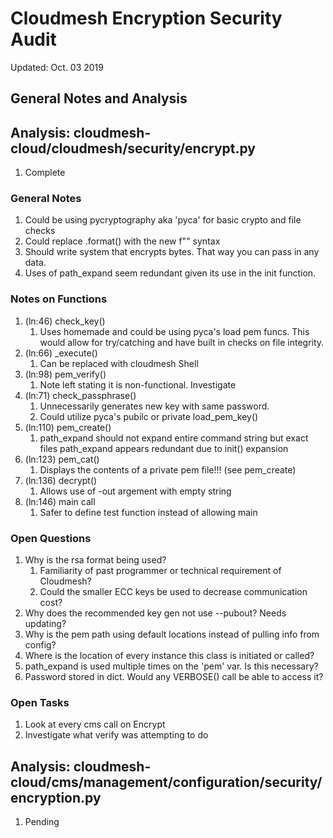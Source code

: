 # Cloudmesh Encryption Security Audit

Updated: Oct. 03 2019  

## General Notes and Analysis


## Analysis: cloudmesh-cloud/cloudmesh/security/encrypt.py

1. Complete  

### General Notes

1. Could be using pycryptography aka 'pyca' for basic crypto and file checks  
1. Could replace .format() with the new f"" syntax  
1. Should write system that encrypts bytes. That way you can pass in any data.  
1. Uses of path\_expand seem redundant given its use in the init function.  

### Notes on Functions

1. (ln:46) check\_key()  
    1. Uses homemade and could be using pyca's load pem funcs. This would allow
    for try/catching and have built in checks on file integrity.    
1. (ln:66) \_execute()  
    1. Can be replaced with cloudmesh Shell  
1. (ln:98) pem\_verify()  
    1. Note left stating it is non-functional. Investigate  
1. (ln:71) check\_passphrase()  
    1. Unnecessarily generates new key with same password.  
    1. Could utilize pyca's pubilc or private load\_pem\_key()  
1. (ln:110) pem\_create()  
    1. path\_expand should not expand entire command string but exact files
    path\_expand appears redundant due to init() expansion  
1. (ln:123) pem\_cat()  
    1. Displays the contents of a private pem file!!! (see pem\_create)  
1. (ln:136) decrypt()  
    1. Allows use of -out argement with empty string
1. (ln:146) main call  
    1. Safer to define test function instead of allowing main

### Open Questions

1. Why is the rsa format being used?  
    1. Familiarity of past programmer or technical requirement of Cloudmesh?  
    1. Could the smaller ECC keys be used to decrease communication cost?  
1. Why does the recommended key gen not use --pubout? Needs updating?  
1. Why is the pem path using default locations instead of pulling info from config?  
1. Where is the location of every instance this class is initiated or called?  
1. path\_expand is used multiple times on the 'pem' var. Is this necessary?  
1. Password stored in dict. Would any VERBOSE() call be able to access it?  

### Open Tasks

1. Look at every cms call on Encrypt  
1. Investigate what verify was attempting to do  

## Analysis: cloudmesh-cloud/cms/management/configuration/security/encryption.py

1. Pending
